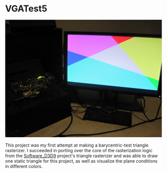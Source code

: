 # VGATest5

<img src="https://github.com/code-tom-code/FPGAGPUTesting/blob/master/VGATest5/IMG_2780.JPG"></img>

This project was my first attempt at making a barycentric-test triangle rasterizer. I succeeded in porting over the core of the rasterization logic from the [Software_D3D9](../../../Software_D3D9) project's triangle rasterizer and was able to draw one static triangle for this project, as well as visualize the plane conditions in different colors.
